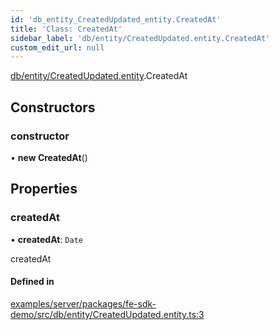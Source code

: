 ```yaml
---
id: 'db_entity_CreatedUpdated_entity.CreatedAt'
title: 'Class: CreatedAt'
sidebar_label: 'db/entity/CreatedUpdated.entity.CreatedAt'
custom_edit_url: null
---
```


[db/entity/CreatedUpdated.entity](../modules/db_entity_CreatedUpdated_entity.md).CreatedAt

## Constructors

### constructor

• **new CreatedAt**()

## Properties

### createdAt

• **createdAt**: `Date`

createdAt

#### Defined in

[examples/server/packages/fe-sdk-demo/src/db/entity/CreatedUpdated.entity.ts:3](https://github.com/jiouiuw/tsdk-monorepo/blob/f48ea35/examples/server/packages/fe-sdk-demo/src/db/entity/CreatedUpdated.entity.ts#L3)
